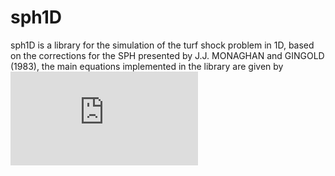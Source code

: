 # sph1D
sph1D is a library for the simulation of the turf shock problem in 1D, based on the corrections for the SPH presented by J.J. MONAGHAN and GINGOLD (1983), the main equations implemented in the library are given by  
![Density](https://latex.codecogs.com/gif.latex?%5Crho%28r_i%29%3D%5CSigma_k%20m_k%20w_%7Bik%7D%28r_i-r_k%2Ch%29)

